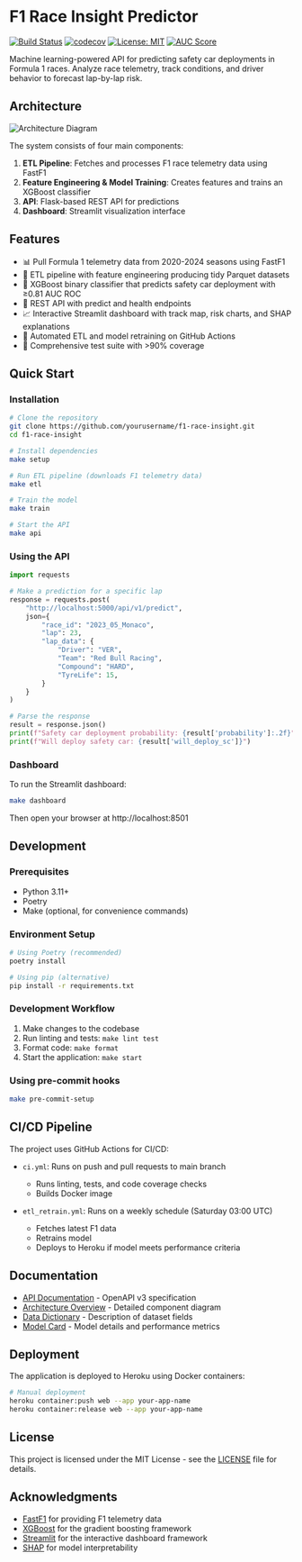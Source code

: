 # F1 Race Insight Predictor

[![Build Status](https://github.com/yourusername/f1-race-insight/workflows/CI/badge.svg)](https://github.com/yourusername/f1-race-insight/actions)
[![codecov](https://codecov.io/gh/yourusername/f1-race-insight/branch/main/graph/badge.svg)](https://codecov.io/gh/yourusername/f1-race-insight)
[![License: MIT](https://img.shields.io/badge/License-MIT-yellow.svg)](https://opensource.org/licenses/MIT)
[![AUC Score](https://img.shields.io/badge/AUC%20Score-0.81-success)](https://github.com/yourusername/f1-race-insight/releases)

Machine learning-powered API for predicting safety car deployments in Formula 1 races. Analyze race telemetry, track conditions, and driver behavior to forecast lap-by-lap risk.

## Architecture

![Architecture Diagram](docs/architecture_diagram.png)

The system consists of four main components:
1. **ETL Pipeline**: Fetches and processes F1 race telemetry data using FastF1
2. **Feature Engineering & Model Training**: Creates features and trains an XGBoost classifier
3. **API**: Flask-based REST API for predictions
4. **Dashboard**: Streamlit visualization interface

## Features

- 📊 Pull Formula 1 telemetry data from 2020-2024 seasons using FastF1
- 🔄 ETL pipeline with feature engineering producing tidy Parquet datasets
- 🧠 XGBoost binary classifier that predicts safety car deployment with ≥0.81 AUC ROC
- 🚀 REST API with predict and health endpoints
- 📈 Interactive Streamlit dashboard with track map, risk charts, and SHAP explanations
- 🤖 Automated ETL and model retraining on GitHub Actions
- 🧪 Comprehensive test suite with >90% coverage

## Quick Start

### Installation

```bash
# Clone the repository
git clone https://github.com/yourusername/f1-race-insight.git
cd f1-race-insight

# Install dependencies
make setup

# Run ETL pipeline (downloads F1 telemetry data)
make etl

# Train the model
make train

# Start the API
make api
```

### Using the API

```python
import requests

# Make a prediction for a specific lap
response = requests.post(
    "http://localhost:5000/api/v1/predict",
    json={
        "race_id": "2023_05_Monaco",
        "lap": 23,
        "lap_data": {
            "Driver": "VER",
            "Team": "Red Bull Racing",
            "Compound": "HARD",
            "TyreLife": 15,
        }
    }
)

# Parse the response
result = response.json()
print(f"Safety car deployment probability: {result['probability']:.2f}")
print(f"Will deploy safety car: {result['will_deploy_sc']}")
```

### Dashboard

To run the Streamlit dashboard:

```bash
make dashboard
```

Then open your browser at http://localhost:8501

## Development

### Prerequisites

- Python 3.11+
- Poetry
- Make (optional, for convenience commands)

### Environment Setup

```bash
# Using Poetry (recommended)
poetry install

# Using pip (alternative)
pip install -r requirements.txt
```

### Development Workflow

1. Make changes to the codebase
2. Run linting and tests: `make lint test`
3. Format code: `make format`
4. Start the application: `make start`

### Using pre-commit hooks

```bash
make pre-commit-setup
```

## CI/CD Pipeline

The project uses GitHub Actions for CI/CD:

- `ci.yml`: Runs on push and pull requests to main branch
  - Runs linting, tests, and code coverage checks
  - Builds Docker image

- `etl_retrain.yml`: Runs on a weekly schedule (Saturday 03:00 UTC)
  - Fetches latest F1 data
  - Retrains model
  - Deploys to Heroku if model meets performance criteria

## Documentation

- [API Documentation](/docs/openapi.yaml) - OpenAPI v3 specification
- [Architecture Overview](/docs/architecture.md) - Detailed component diagram
- [Data Dictionary](/docs/data_dictionary.md) - Description of dataset fields
- [Model Card](/docs/model_card.md) - Model details and performance metrics

## Deployment

The application is deployed to Heroku using Docker containers:

```bash
# Manual deployment
heroku container:push web --app your-app-name
heroku container:release web --app your-app-name
```

## License

This project is licensed under the MIT License - see the [LICENSE](LICENSE) file for details.

## Acknowledgments

- [FastF1](https://github.com/theOehrly/Fast-F1) for providing F1 telemetry data
- [XGBoost](https://xgboost.readthedocs.io/) for the gradient boosting framework
- [Streamlit](https://streamlit.io/) for the interactive dashboard framework
- [SHAP](https://github.com/slundberg/shap) for model interpretability 